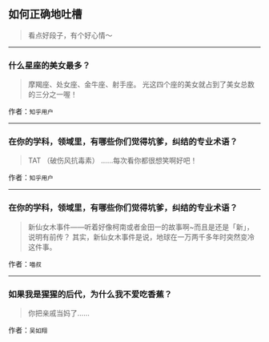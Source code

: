 ## 如何正确地吐槽

> 看点好段子，有个好心情～


 
---

### 什么星座的美女最多？

> 摩羯座、处女座、金牛座、射手座。
> 光这四个座的美女就占到了美女总数的三分之一喔！


作者：`知乎用户`

---

### 在你的学科，领域里，有哪些你们觉得坑爹，纠结的专业术语？

> TAT （破伤风抗毒素）
> ……每次看你都很想笑啊好吧！


作者：`知乎用户`

---

### 在你的学科，领域里，有哪些你们觉得坑爹，纠结的专业术语？

> 新仙女木事件——听着好像柯南或者金田一的故事啊~而且是还是「新」，说明有前传？
> 其实，新仙女木事件是说，地球在一万两千多年时突然变冷这件事。


作者：`喵叔`

---

### 如果我是猩猩的后代，为什么我不爱吃香蕉？

> 你把亲戚当妈了……


作者：`吴如翔`